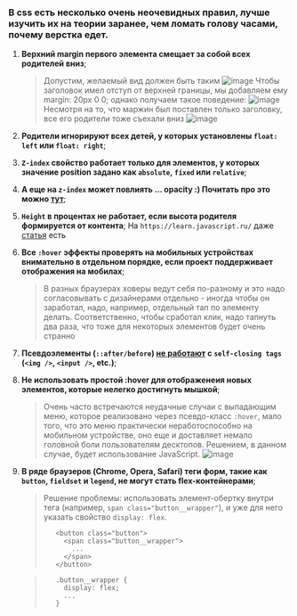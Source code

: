 ### В css есть несколько очень неочевидных правил, лучше изучить их на теории заранее, чем ломать голову часами, почему верстка едет.

1. **Верхний margin первого элемента смещает за собой всех родителей вниз**;
    > Допустим, желаемый вид должен быть таким
    > ![image](https://user-images.githubusercontent.com/12808495/55340918-d92bca80-54cf-11e9-9701-eed499af7a05.png)
    > Чтобы заголовок имел отступ от верхней границы, мы добавляем ему margin: 20px 0 0; однако получаем такое поведение:
    > ![image](https://user-images.githubusercontent.com/12808495/55340961-f52f6c00-54cf-11e9-8506-09894ce1988e.png)
    > Несмотря на то, что маржин был поставлен только заголовку, все его родители тоже съехали вниз
    > ![image](https://user-images.githubusercontent.com/12808495/55341005-0a0bff80-54d0-11e9-8ac2-1ca16dbc40a3.png)

2. **Родители игнорируют всех детей, у которых установлены `float: left` или `float: right`**;

3. **`Z-index` свойство работает только для элементов, у которых значение position задано как `absolute`, `fixed` или `relative`**;

4. **А еще на `z-index` может повлиять ... opacity :) Почитать про это можно [тут](https://habrahabr.ru/post/166435/)**;

5. **`Height` в процентах не работает, если высота родителя формируется от контента**;
    На `https://learn.javascript.ru/` даже [статья](https://learn.javascript.ru/height-percent) есть

6. **Все `:hover` эффекты проверять на мобильных устройствах внимательно в отдельном порядке, если проект поддерживает отображения на мобилах**;
    > В разных браузерах ховеры ведут себя по-разному и это надо согласовывать с дизайнерами отдельно - иногда чтобы он заработал, надо, например, отдельный тап по элементу делать. Соответственно, чтобы сработал клик, надо тапнуть два раза, что тоже для некоторых элементов будет очень странно

7. **Псевдоэлементы (`::after/before`) [не работают](https://stackoverflow.com/questions/14585070/css-after-pseudo-element-not-showing-up-on-img/14586588#14586588) с `self-closing tags` (`<img />`, `<input />`, etc.)**;

8. **Не использовать простой :hover для отображенеия новых элементов, которые нелегко достигнуть мышкой**;
    > Очень часто встречаются неудачные случаи с выпадающим меню, которое реализовано через псевдо-класс `:hover`, мало того, что это меню практически неработоспособно на мобильном устройстве, оно еще и доставляет немало головной боли пользователям десктопов. Решением, в данном случае, будет использование JavaScript.
    > ![image](https://habrastorage.org/files/45f/aa7/1eb/45faa71eb7e74d3b8c39773cd181f298.gif)

9. **В ряде браузеров (Chrome, Opera, Safari) теги форм, такие как `button`, `fieldset` и `legend`, не могут стать flex-контейнерами**;
    > Решение проблемы: использовать элемент-обертку внутри тега (например, `span class="button__wrapper"`), и уже для него указать свойство `display: flex`.
    > ```
    >    <button class="button">
    >      <span class="button__wrapper">
    >        ...
    >      </span>
    >    </button>
    > ```

    > ```
    >    .button__wrapper {
    >      display: flex;
    >      ...
    >    }
    > ```